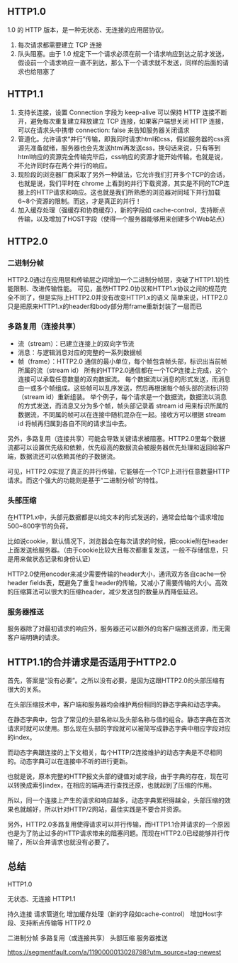 <!--
 * @Author: 黄遥
 * @Date: 2020-05-30 14:04:26
 * @LastEditors: 黄遥
 * @LastEditTime: 2020-05-30 15:14:05
 * @Description: file content
--> 
## HTTP1.0
1.0 的 HTTP 版本，是一种无状态、无连接的应用层协议。

1. 每次请求都需要建立 TCP 连接
2. 队头阻塞。由于 1.0 规定下一个请求必须在前一个请求响应到达之前才发送，假设前一个请求响应一直不到达，那么下一个请求就不发送，同样的后面的请求也给阻塞了

## HTTP1.1
1. 支持长连接，设置 Connection 字段为 keep-alive 可以保持 HTTP 连接不断开，避免每次重复建立释放建立 TCP 连接，如果客户端想关闭 HTTP 连接，可以在请求头中携带 connection: false 来告知服务器关闭请求
2. 管道化。允许请求“并行”传输，即我同时请求html和css，假如服务器的css资源先准备就绪，服务器也会先发送html再发送css，换句话来说，只有等到html响应的资源完全传输完毕后，css响应的资源才能开始传输。也就是说，不允许同时存在两个并行的响应。
3. 现阶段的浏览器厂商采取了另外一种做法，它允许我们打开多个TCP的会话，也就是说，我们平时在 chrome 上看到的并行下载资源，其实是不同的TCP连接上的HTTP请求和响应。这也就是我们所熟悉的浏览器对同域下并行加载6~8个资源的限制。而这，才是真正的并行！
4. 加入缓存处理（强缓存和协商缓存），新的字段如 cache-control，支持断点传输，以及增加了HOST字段（使得一个服务器能够用来创建多个Web站点）

## HTTP2.0
### 二进制分帧
HTTP2.0通过在应用层和传输层之间增加一个二进制分帧层，突破了HTTP1.1的性能限制、改进传输性能。
可见，虽然HTTP2.0协议和HTTP1.x协议之间的规范完全不同了，但是实际上HTTP2.0并没有改变HTTP1.x的语义
简单来说，HTTP2.0只是把原来HTTP1.x的header和body部分用frame重新封装了一层而已
### 多路复用（连接共享）
- 流（stream）：已建立连接上的双向字节流
- 消息：与逻辑消息对应的完整的一系列数据帧
- 帧（frame）：HTTP2.0 通信的最小单位，每个帧包含帧头部，标识出当前帧所属的流（stream id）
所有的HTTP2.0通信都在一个TCP连接上完成，这个连接可以承载任意数量的双向数据流。
每个数据流以消息的形式发送，而消息由一或多个帧组成。这些帧可以乱序发送，然后再根据每个帧头部的流标识符（stream id）重新组装。
举个例子，每个请求是一个数据流，数据流以消息的方式发送，而消息又分为多个帧，帧头部记录着 stream id 用来标识所属的数据流，不同属的帧可以在连接中随机混杂在一起。接收方可以根据 stream id 将帧再归属到各自不同的请求当中去。

另外，多路复用（连接共享）可能会导致关键请求被阻塞。HTTP2.0里每个数据流都可以设置优先级和依赖，优先级高的数据流会被服务器优先处理和返回给客户端，数据流还可以依赖其他的子数据流。

可见，HTTP2.0实现了真正的并行传输，它能够在一个TCP上进行任意数量HTTP请求。而这个强大的功能则是基于“二进制分帧”的特性。
### 头部压缩
在HTTP1.x中，头部元数据都是以纯文本的形式发送的，通常会给每个请求增加500~800字节的负荷。

比如说cookie，默认情况下，浏览器会在每次请求的时候，把cookie附在header上面发送给服务器。（由于cookie比较大且每次都重复发送，一般不存储信息，只是用来做状态记录和身份认证）

HTTP2.0使用encoder来减少需要传输的header大小，通讯双方各自cache一份header fields表，既避免了重复header的传输，又减小了需要传输的大小。高效的压缩算法可以很大的压缩header，减少发送包的数量从而降低延迟。
### 服务器推送
服务器除了对最初请求的响应外，服务器还可以额外的向客户端推送资源，而无需客户端明确的请求。

## HTTP1.1的合并请求是否适用于HTTP2.0
首先，答案是“没有必要”。之所以没有必要，是因为这跟HTTP2.0的头部压缩有很大的关系。

在头部压缩技术中，客户端和服务器均会维护两份相同的静态字典和动态字典。

在静态字典中，包含了常见的头部名称以及头部名称与值的组合。静态字典在首次请求时就可以使用。那么现在头部的字段就可以被简写成静态字典中相应字段对应的index。

而动态字典跟连接的上下文相关，每个HTTP/2连接维护的动态字典是不尽相同的。动态字典可以在连接中不听的进行更新。

也就是说，原本完整的HTTP报文头部的键值对或字段，由于字典的存在，现在可以转换成索引index，在相应的端再进行查找还原，也就起到了压缩的作用。

所以，同一个连接上产生的请求和响应越多，动态字典累积得越全，头部压缩的效果也就越好，所以针对HTTP/2网站，最佳实践是不要合并资源。

另外，HTTP2.0多路复用使得请求可以并行传输，而HTTP1.1合并请求的一个原因也是为了防止过多的HTTP请求带来的阻塞问题。而现在HTTP2.0已经能够并行传输了，所以合并请求也就没有必要了。

## 总结
HTTP1.0

无状态、无连接
HTTP1.1

持久连接
请求管道化
增加缓存处理（新的字段如cache-control）
增加Host字段、支持断点传输等
HTTP2.0

二进制分帧
多路复用（或连接共享）
头部压缩
服务器推送

https://segmentfault.com/a/1190000013028798?utm_source=tag-newest